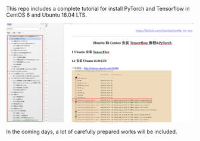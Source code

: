 This repo includes a complete tutorial for install PyTorch and Tensorflow in CentOS 6 and Ubuntu 16.04 LTS.

![Contents](./images/main.jpg)

In the coming days, a lot of carefully prepared works will be included.